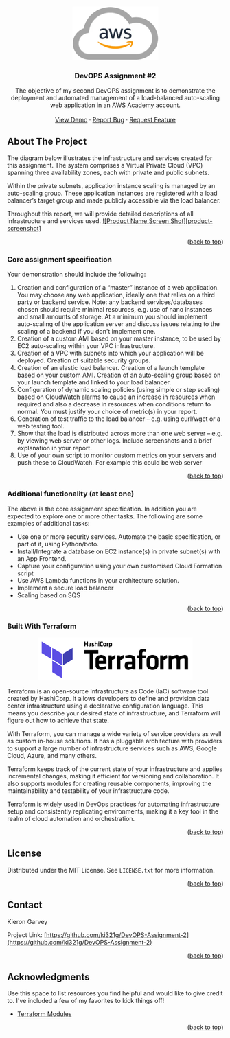 <a name="readme-top"></a>


<!-- PROJECT LOGO -->
<br />
<div align="center">
  <a href="https://github.com/ki321g/DevOPS-Assignment-2">
    <img src="images/aws_logo.png" alt="Logo" width="200" height="125">
  </a>

  <h3 align="center">DevOPS Assignment #2</h3>

  <p align="center">
    The objective of my second DevOPS assignment is to demonstrate the deployment and automated management of a load-balanced auto-scaling web application in an AWS Academy account.
    <br /><br />
    <a href="https://github.com/ki321g/DevOPS-Assignment-2">View Demo</a>
    ·
    <a href="https://github.com/ki321g/DevOPS-Assignment-2/issues">Report Bug</a>
    ·
    <a href="https://github.com/ki321g/DevOPS-Assignment-2/issues">Request Feature</a>
  </p>
</div>

<!-- ABOUT THE PROJECT -->
## About The Project

The diagram below illustrates the infrastructure and services created for this assignment. The system comprises a Virtual Private Cloud (VPC) spanning three availability zones, each with private and public subnets.

Within the private subnets, application instance scaling is managed by an auto-scaling group. These application instances are registered with a load balancer’s target group and made publicly accessible via the load balancer.

Throughout this report, we will provide detailed descriptions of all infrastructure and services used.
[![Product Name Screen Shot][product-screenshot]](https://example.com)

<p align="right">(<a href="#readme-top">back to top</a>)</p>

### Core assignment specification
Your demonstration should include the following:
1. Creation and configuration of a “master” instance of a web application. You may choose any web application, ideally one that relies on a third party or backend service. Note: any backend services/databases chosen should require minimal resources, e.g. use of nano instances and small amounts of storage. At a minimum you should implement auto-scaling of the application server and discuss issues relating to the scaling of a backend if you don't implement one.
2. Creation of a custom AMI based on your master instance, to be used by EC2 auto-scaling within your VPC infrastructure.
3. Creation of a VPC with subnets into which your application will be deployed. Creation of suitable security groups.
4. Creation of an elastic load balancer. Creation of a launch template based on your custom AMI. Creation of an auto-scaling group based on your launch template and linked to your load balancer.
5. Configuration of dynamic scaling policies (using simple or step scaling) based on CloudWatch alarms to cause an increase in resources when required and also a decrease in resources when conditions return to normal. You must justify your choice of metric(s) in your report.
6. Generation of test traffic to the load balancer – e.g. using curl/wget or a web testing tool.
7. Show that the load is distributed across more than one web server – e.g. by viewing web server or other logs. Include screenshots and a brief explanation in your report.
8. Use of your own script to monitor custom metrics on your servers and push these to CloudWatch. For example this could be web server

<p align="right">(<a href="#readme-top">back to top</a>)</p>

### Additional functionality (at least one)
The above is the core assignment specification. In addition you are expected to explore one or more other tasks. The following are some examples of additional tasks:
* Use one or more security services.
Automate the basic specification, or part of it, using Python/boto.
* Install/Integrate a database on EC2 instance(s) in private subnet(s) with an App Frontend.
* Capture your configuration using your own customised Cloud Formation script
* Use AWS Lambda functions in your architecture solution.
* Implement a secure load balancer
* Scaling based on SQS

<p align="right">(<a href="#readme-top">back to top</a>)</p>


### Built With Terraform
<p align="center">
<img src="images/terraform.png" alt="Logo" width="360" height="100">
</p> 

Terraform is an open-source Infrastructure as Code (IaC) software tool created by HashiCorp. It allows developers to define and provision data center infrastructure using a declarative configuration language. This means you describe your desired state of infrastructure, and Terraform will figure out how to achieve that state.

With Terraform, you can manage a wide variety of service providers as well as custom in-house solutions. It has a pluggable architecture with providers to support a large number of infrastructure services such as AWS, Google Cloud, Azure, and many others.

Terraform keeps track of the current state of your infrastructure and applies incremental changes, making it efficient for versioning and collaboration. It also supports modules for creating reusable components, improving the maintainability and testability of your infrastructure code.

Terraform is widely used in DevOps practices for automating infrastructure setup and consistently replicating environments, making it a key tool in the realm of cloud automation and orchestration.



<p align="right">(<a href="#readme-top">back to top</a>)</p>

<!-- LICENSE -->
## License

Distributed under the MIT License. See `LICENSE.txt` for more information.

<p align="right">(<a href="#readme-top">back to top</a>)</p>


<!-- CONTACT -->
## Contact

Kieron Garvey

Project Link: [https://github.com/ki321g/DevOPS-Assignment-2](https://github.com/ki321g/DevOPS-Assignment-2)

<p align="right">(<a href="#readme-top">back to top</a>)</p>



<!-- ACKNOWLEDGMENTS -->
## Acknowledgments

Use this space to list resources you find helpful and would like to give credit to. I've included a few of my favorites to kick things off!

* [Terraform Modules](https://registry.terraform.io/search/modules?namespace=terraform-aws-modules)

<p align="right">(<a href="#readme-top">back to top</a>)</p>
